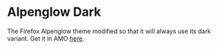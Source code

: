 # Alpenglow Dark

The Firefox Alpenglow theme modified so that it will always use its dark variant. Get it in AMO [here](https://addons.mozilla.org/en-US/firefox/addon/alpenglow-dark/).
